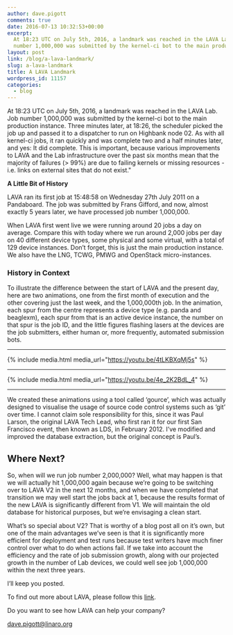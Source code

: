 ```yaml
---
author: dave.pigott
comments: true
date: 2016-07-13 10:32:53+00:00
excerpt:
  At 18:23 UTC on July 5th, 2016, a landmark was reached in the LAVA Lab. Job
  number 1,000,000 was submitted by the kernel-ci bot to the main production instance.
layout: post
link: /blog/a-lava-landmark/
slug: a-lava-landmark
title: A LAVA Landmark
wordpress_id: 11157
categories:
  - blog
---
```


At 18:23 UTC on July 5th, 2016, a landmark was reached in the LAVA Lab. Job number 1,000,000 was submitted by the kernel-ci bot to the main production instance. Three minutes later, at 18:26, the scheduler picked the job up and passed it to a dispatcher to run on Highbank node 02. As with all kernel-ci jobs, it ran quickly and was complete two and a half minutes later, and yes: It did complete. This is important, because various improvements to LAVA and the Lab infrastructure over the past six months mean that the majority of failures (> 99%) are due to failing kernels or missing resources - i.e. links on external sites that do not exist."

**A Little Bit of History**

LAVA ran its first job at 15:48:58 on Wednesday 27th July 2011 on a Pandaboard. The job was submitted by Frans Gifford, and now, almost exactly 5 years later, we have processed job number 1,000,000.

When LAVA first went live we were running around 20 jobs a day on average. Compare this with today where we run around 2,000 jobs per day on 40 different device types, some physical and some virtual, with a total of 129 device instances. Don’t forget, this is just the main production instance. We also have the LNG, TCWG, PMWG and OpenStack micro-instances.

### History in Context

To illustrate the difference between the start of LAVA and the present day, here are two animations, one from the first month of execution and the other covering just the last week, and the 1,000,000th job. In the animation, each spur from the centre represents a device type (e.g. panda and beaglexm), each spur from that is an active device instance, the number on that spur is the job ID, and the little figures flashing lasers at the devices are the job submitters, either human or, more frequently, automated submission bots.

---

{% include media.html media_url="https://youtu.be/4tLKBXqMj5s" %}

---

{% include media.html media_url="https://youtu.be/4e_2K2BdL_4" %}

---

We created these animations using a tool called ‘gource’, which was actually designed to visualise the usage of source code control systems such as ‘git’ over time. I cannot claim sole responsibility for this, since it was Paul Larson, the original LAVA Tech Lead, who first ran it for our first San Francisco event, then known as LDS, in February 2012. I’ve modified and improved the database extraction, but the original concept is Paul’s.

## Where Next?

So, when will we run job number 2,000,000? Well, what may happen is that we will actually hit 1,000,000 again because we’re going to be switching over to LAVA V2 in the next 12 months, and when we have completed that transition we may well start the jobs back at 1, because the results format of the new LAVA is significantly different from V1. We will maintain the old database for historical purposes, but we’re envisaging a clean start.

What’s so special about V2? That is worthy of a blog post all on it’s own, but one of the main advantages we’ve seen is that it is significantly more efficient for deployment and test runs because test writers have much finer control over what to do when actions fail. If we take into account the efficiency and the rate of job submission growth, along with our projected growth in the number of Lab devices, we could well see job 1,000,000 within the next three years.

I’ll keep you posted.

To find out more about LAVA, please follow this [link](/engineering/).

Do you want to see how LAVA can help your company?

dave.pigott@linaro.org
